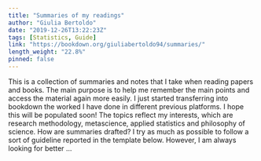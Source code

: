 ```yaml
---
title: "Summaries of my readings"
author: "Giulia Bertoldo"
date: "2019-12-26T13:22:23Z"
tags: [Statistics, Guide]
link: "https://bookdown.org/giuliabertoldo94/summaries/"
length_weight: "22.8%"
pinned: false
---
```


This is a collection of summaries and notes that I take when reading papers and books. The main purpose is to help me remember the main points and access the material again more easily. I just started transferring into bookdown the worked I have done in different previous platforms. I hope this will be populated soon! The topics reflect my interests, which are research methodology, metascience, applied statistics and philosophy of science. How are summaries drafted? I try as much as possible to follow a sort of guideline reported in the template below. However, I am always looking for better ...
